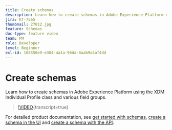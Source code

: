 ```yaml
---
title: Create schemas
description: Learn how to create schemas in Adobe Experience Platform using the XDM Individual Profile class and various field groups. 
jira: KT-7565
thumbnail: 27012.jpg
feature: Schemas
doc-type: feature video
team: PM
role: Developer
level: Beginner
exl-id: 168550e9-e304-4a1a-96da-8aab9e4af4dd
---
```

# Create schemas

Learn how to create schemas in Adobe Experience Platform using the XDM Individual Profile class and various field groups. 

>[!VIDEO](https://video.tv.adobe.com/v/27012?quality=12&learn=on){transcript=true}

For detailed product documentation, see [get started with schemas](https://experienceleague.adobe.com/docs/journey-optimizer/using/data-management/get-started-schemas.html), [create a schema in the UI](https://experienceleague.adobe.com/docs/experience-platform/xdm/tutorials/create-schema-ui.html) and [create a schema with the API](https://experienceleague.adobe.com/docs/experience-platform/xdm/tutorials/create-schema-api.html).
